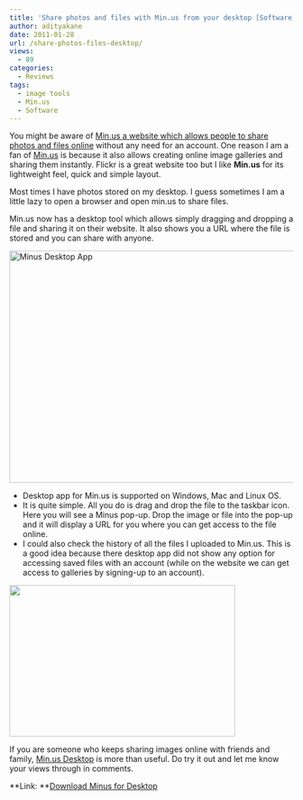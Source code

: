 ```yaml
---
title: 'Share photos and files with Min.us from your desktop [Software]'
author: adityakane
date: 2011-01-28
url: /share-photos-files-desktop/
views:
  - 89
categories:
  - Reviews
tags:
  - image tools
  - Min.us
  - Software
---
```

You might be aware of [Min.us a website which allows people to share photos and files online][1] without any need for an account. One reason I am a fan of <a href="http://min.us" onclick="_gaq.push(['_trackEvent', 'outbound-article', 'http://min.us', 'Min.us']);" >Min.us</a> is because it also allows creating online image galleries and sharing them instantly. Flickr is a great website too but I like **Min.us** for its lightweight feel, quick and simple layout.

Most times I have photos stored on my desktop. I guess sometimes I am a little lazy to open a browser and open min.us to share files.

Min.us now has a desktop tool which allows simply dragging and dropping a file and sharing it on their website. It also shows you a URL where the file is stored and you can share with anyone.

<a rel="attachment wp-att-36709" href="http://devilsworkshop.org/share-photos-files-desktop/minus_desktop/"><img class="alignnone size-full wp-image-36709" title="Minus_desktop" src="http://cdn.devilsworkshop.org/files/2011/01/Minus_desktop.png" alt="Minus Desktop App" width="538" height="411" /></a>

  * Desktop app for Min.us is supported on Windows, Mac and Linux OS.
  * It is quite simple. All you do is drag and drop the file to the taskbar icon. Here you will see a Minus pop-up. Drop the image or file into the pop-up and it will display a URL for you where you can get access to the file online.
  * I could also check the history of all the files I uploaded to Min.us. This is a good idea because there desktop app did not show any option for accessing saved files with an account (while on the website we can get access to galleries by signing-up to an account).

<a rel="attachment wp-att-36710" href="http://devilsworkshop.org/share-photos-files-desktop/minus_desktop_history/"><img class="alignnone size-full wp-image-36710" title="Minus_desktop_history" src="http://cdn.devilsworkshop.org/files/2011/01/Minus_desktop_history.png" alt="" width="400" height="268" /></a>

If you are someone who keeps sharing images online with friends and family, <a href="http://min.us/pages/extras" onclick="_gaq.push(['_trackEvent', 'outbound-article', 'http://min.us/pages/extras', 'Min.us Desktop']);" >Min.us Desktop</a> is more than useful. Do try it out and let me know your views through in comments.

**Link: **<a href="http://min.us/pages/extras" onclick="_gaq.push(['_trackEvent', 'outbound-article', 'http://min.us/pages/extras', 'Download Minus for Desktop']);" >Download Minus for Desktop</a>

 [1]: http://devilsworkshop.org/create-awesome-clean-photo-galleries-with-min-us/
